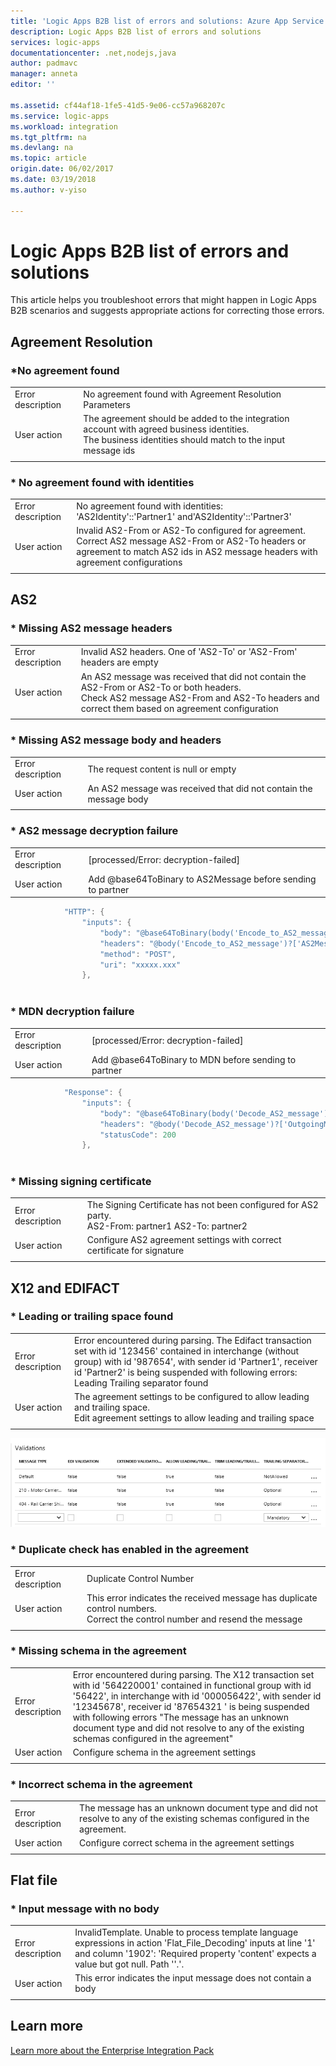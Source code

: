 ```yaml
---
title: 'Logic Apps B2B list of errors and solutions: Azure App Service'
description: Logic Apps B2B list of errors and solutions
services: logic-apps
documentationcenter: .net,nodejs,java
author: padmavc
manager: anneta
editor: ''

ms.assetid: cf44af18-1fe5-41d5-9e06-cc57a968207c
ms.service: logic-apps
ms.workload: integration
ms.tgt_pltfrm: na
ms.devlang: na
ms.topic: article
origin.date: 06/02/2017
ms.date: 03/19/2018
ms.author: v-yiso

---
```


# Logic Apps B2B list of errors and solutions  
This article helps you troubleshoot errors that might happen in Logic Apps B2B scenarios and suggests appropriate actions for correcting those errors.


## Agreement Resolution

### *No agreement found 

|   |   |  
|---|---|
| Error description | No agreement found with Agreement Resolution Parameters|    
| User action | The agreement should be added to the integration account with agreed business identities.</br> The business identities should match to the input message ids|  
|   |   |

### * No agreement found with identities

|   |   | 
|---|---|
| Error description | No agreement found with identities: 'AS2Identity'::'Partner1' and'AS2Identity'::'Partner3'| 
| User action | Invalid AS2-From or AS2-To configured for agreement. </br> Correct AS2 message AS2-From or AS2-To headers or agreement to match AS2 ids in AS2 message headers with agreement configurations |
|   |   |     

## AS2

### * Missing AS2 message headers  

|   |   |  
|---|---|
| Error description| Invalid AS2 headers. One of 'AS2-To' or 'AS2-From' headers are empty| 
| User action | An AS2 message was received that did not contain the AS2-From or AS2-To or both headers. </br> Check AS2 message AS2-From and AS2-To headers and correct them based on agreement configuration |
|  |  | 


### * Missing AS2 message body and headers    

|   |   |  
|---|---|
| Error description| The request content is null or empty | 
| User action | An AS2 message was received that did not contain the message body |
|  |  | 

### * AS2 message decryption failure

|   |   | 
|---|---|
| Error description |  [processed/Error: decryption-failed] | 
| User action | Add @base64ToBinary to AS2Message before sending to partner 
```java
            "HTTP": {
                "inputs": {
                    "body": "@base64ToBinary(body('Encode_to_AS2_message')?['AS2Message']?['Content'])",
                    "headers": "@body('Encode_to_AS2_message')?['AS2Message']?['OutboundHeaders']",
                    "method": "POST",
                    "uri": "xxxxx.xxx"
                },
                
``` 

### * MDN decryption failure

|   |   | 
|---|---|
| Error description |  [processed/Error: decryption-failed] | 
| User action | Add @base64ToBinary to MDN before sending to partner 
```java
            "Response": {
                "inputs": {
                    "body": "@base64ToBinary(body('Decode_AS2_message')?['OutgoingMDN']?['Content'])",
                    "headers": "@body('Decode_AS2_message')?['OutgoingMDN']?['OutboundHeaders']",
                    "statusCode": 200
                },
                
``` 

### * Missing signing certificate

|   |   |  
|---|---|
| Error description| The Signing Certificate has not been configured for AS2 party. </br> AS2-From: partner1 AS2-To: partner2 | 
| User action | Configure AS2 agreement settings with correct certificate for signature |
|  |  | 

## X12 and EDIFACT

### * Leading or trailing space found    
    
|   |   | 
|---|---|
| Error description | Error encountered during parsing. The Edifact transaction set with id '123456' contained in interchange (without group) with id '987654', with sender id 'Partner1', receiver id 'Partner2' is being suspended with following errors: Leading Trailing separator found |
| User action | The agreement settings to be configured to allow leading and trailing space. </br> Edit agreement settings to allow leading and trailing space |
|   |   |

![allow space](./media/logic-apps-enterprise-integration-b2b-list-errors-solutions/leadingandtrailing.png)

### * Duplicate check has enabled in the agreement

|   |   | 
|---|---| 
| Error description | Duplicate Control Number |
| User action | This error indicates the received message has duplicate control numbers. </br> Correct the control number and resend the message |
|   |   |

### * Missing schema in the agreement

|   |   | 
|---|---| 
| Error description | Error encountered during parsing. The X12 transaction set with id '564220001' contained in functional group with id '56422', in interchange with id '000056422', with sender id '12345678', receiver id '87654321       ' is being suspended with following errors "The message has an unknown document type and did not resolve to any of the existing schemas configured in the agreement" |
| User action | Configure schema in the agreement settings  |
|   |   |

### * Incorrect schema in the agreement

|   |   | 
|---|---| 
| Error description | The message has an unknown document type and did not resolve to any of the existing schemas configured in the agreement. |
| User action | Configure correct schema in the agreement settings  |
|   |   |

## Flat file

### * Input message with no body

|   |   | 
|---|---|
| Error description | InvalidTemplate. Unable to process template language expressions in action 'Flat_File_Decoding' inputs at line '1' and column '1902': 'Required property 'content' expects a value but got null. Path ''.'. |
| User action | This error indicates the input message does not contain a body |
|   |   | 

## Learn more
[Learn more about the Enterprise Integration Pack](logic-apps-enterprise-integration-overview.md)